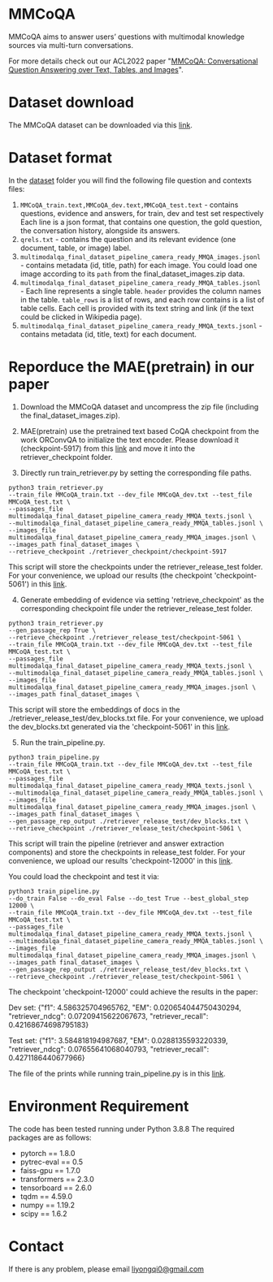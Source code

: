 # MMCoQA
MMCoQA aims to answer users’ questions with multimodal knowledge sources via multi-turn conversations.

For more details check out our ACL2022 paper "[MMCoQA: Conversational Question Answering over Text, Tables, and Images](https://aclanthology.org/2022.acl-long.290/)".


# Dataset download
The MMCoQA dataset can be downloaded via this [link](https://drive.google.com/drive/folders/1ErP9sjKYKxP76B18mjAyDnOTPn08emZD?usp=sharing).

# Dataset format
In the [dataset](https://drive.google.com/drive/folders/1ErP9sjKYKxP76B18mjAyDnOTPn08emZD?usp=sharing) folder you will find the following file question and contexts files:
1) `MMCoQA_train.text,MMCoQA_dev.text,MMCoQA_test.text` - contains questions, evidence and answers, for train, dev and test set respectively
Each line is a json format, that contains one question, the gold question, the conversation history, alongside its answers.
2) `qrels.txt` - contains the question and its relevant evidence (one document, table, or image) label.
3) `multimodalqa_final_dataset_pipeline_camera_ready_MMQA_images.jsonl` - contains metadata (id, title, path) for each image. You could load one image according to its `path` from the final_dataset_images.zip data.
4) `multimodalqa_final_dataset_pipeline_camera_ready_MMQA_tables.jsonl` - Each line  represents a single table. `header` provides the column names in the table.  `table_rows` is a list of rows, and each row contains is a list of table cells. Each cell is provided with its text string and link (if the text could be clicked in Wikipedia page). 
5) `multimodalqa_final_dataset_pipeline_camera_ready_MMQA_texts.jsonl` - contains metadata (id, title, text) for each document.

# Reporduce the MAE(pretrain) in our paper
1) Download the MMCoQA dataset and uncompress the zip file (including the final_dataset_images.zip).

2) MAE(pretrain) use the pretrained text based CoQA checkpoint from the work ORConvQA to initialize the text encoder. Please download it (checkpoint-5917) from this [link](https://drive.google.com/file/d/15d7xPEZCIkN4m7Pov6ZPBVjWlEsy9Q8p/view?usp=sharing) and move it into the retriever_checkpoint folder.

3) Directly run train_retriever.py by setting the corresponding file paths.

```
python3 train_retriever.py 
--train_file MMCoQA_train.txt --dev_file MMCoQA_dev.txt --test_file MMCoQA_test.txt \
--passages_file multimodalqa_final_dataset_pipeline_camera_ready_MMQA_texts.jsonl \
--multimodalqa_final_dataset_pipeline_camera_ready_MMQA_tables.jsonl \
--images_file multimodalqa_final_dataset_pipeline_camera_ready_MMQA_images.jsonl \
--images_path final_dataset_images \
--retrieve_checkpoint ./retriever_checkpoint/checkpoint-5917
```
This script will store the checkpoints under the retriever_release_test folder. For your convenience, we upload our results (the checkpoint 'checkpoint-5061') in this [link](https://drive.google.com/file/d/1549wBJt8lgU19a_TM9K-GjkEL5GRbV38/view?usp=sharing).

4. Generate embedding of evidence via setting 'retrieve_checkpoint' as the corresponding checkpoint file under the retriever_release_test folder.
```
python3 train_retriever.py 
--gen_passage_rep True \
--retrieve_checkpoint ./retriever_release_test/checkpoint-5061 \
--train_file MMCoQA_train.txt --dev_file MMCoQA_dev.txt --test_file MMCoQA_test.txt \
--passages_file multimodalqa_final_dataset_pipeline_camera_ready_MMQA_texts.jsonl \
--multimodalqa_final_dataset_pipeline_camera_ready_MMQA_tables.jsonl \
--images_file multimodalqa_final_dataset_pipeline_camera_ready_MMQA_images.jsonl \
--images_path final_dataset_images \
```
  This script will store the embeddings of docs in the ./retriever_release_test/dev_blocks.txt file. For your convenience, we upload the dev_blocks.txt generated via the 'checkpoint-5061' in this [link](https://drive.google.com/file/d/1549wBJt8lgU19a_TM9K-GjkEL5GRbV38/view?usp=sharing).

5. Run the train_pipeline.py.
```
python3 train_pipeline.py 
--train_file MMCoQA_train.txt --dev_file MMCoQA_dev.txt --test_file MMCoQA_test.txt \
--passages_file multimodalqa_final_dataset_pipeline_camera_ready_MMQA_texts.jsonl \
--multimodalqa_final_dataset_pipeline_camera_ready_MMQA_tables.jsonl \
--images_file multimodalqa_final_dataset_pipeline_camera_ready_MMQA_images.jsonl \
--images_path final_dataset_images \
--gen_passage_rep_output ./retriever_release_test/dev_blocks.txt \
--retrieve_checkpoint ./retriever_release_test/checkpoint-5061 \
```
  This script will train the pipeline (retriever and answer extraction components) and store the checkpoints in release_test folder. For your convenience, we upload our results 'checkpoint-12000' in this [link](https://drive.google.com/file/d/1HW__WoZ13qqtPrw8t-bLb9eTEHzjsDJ0/view?usp=sharing). 
  
  You could load the checkpoint and test it via:
```
python3 train_pipeline.py 
--do_train False --do_eval False --do_test True --best_global_step 12000 \
--train_file MMCoQA_train.txt --dev_file MMCoQA_dev.txt --test_file MMCoQA_test.txt \
--passages_file multimodalqa_final_dataset_pipeline_camera_ready_MMQA_texts.jsonl \
--multimodalqa_final_dataset_pipeline_camera_ready_MMQA_tables.jsonl \
--images_file multimodalqa_final_dataset_pipeline_camera_ready_MMQA_images.jsonl \
--images_path final_dataset_images \
--gen_passage_rep_output ./retriever_release_test/dev_blocks.txt \
--retrieve_checkpoint ./retriever_release_test/checkpoint-5061 \
```
  The checkpoint 'checkpoint-12000' could achieve the results in the paper:
  
  Dev set: {"f1": 4.586325704965762, "EM": 0.020654044750430294, "retriever_ndcg": 0.07209415622067673, "retriever_recall": 0.42168674698795183}
  
  Test set: {"f1": 3.584818194987687, "EM": 0.0288135593220339, "retriever_ndcg": 0.07655641068040793, "retriever_recall": 0.4271186440677966}
  
  The file of the prints while running train_pipeline.py is in this [link](https://drive.google.com/file/d/1Zk3zAibxzfONZvD4bUL_cYoF30xs1Gbw/view?usp=sharing).
# Environment Requirement
The code has been tested running under Python 3.8.8 The required packages are as follows:
- pytorch == 1.8.0
- pytrec-eval == 0.5
- faiss-gpu == 1.7.0
- transformers == 2.3.0
- tensorboard == 2.6.0
- tqdm == 4.59.0
- numpy == 1.19.2
- scipy == 1.6.2

# Contact
If there is any problem, please email liyongqi0@gmail.com
